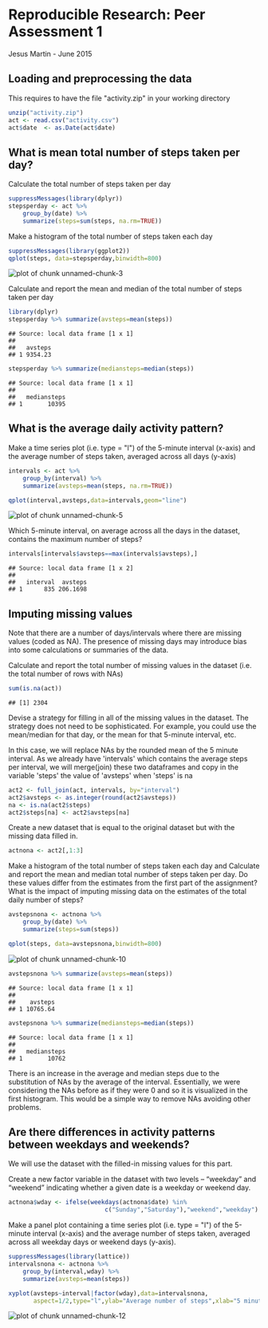 # Reproducible Research: Peer Assessment 1


Jesus Martin - June 2015

## Loading and preprocessing the data

This requires to have the file "activity.zip" in your working directory


```r
unzip("activity.zip")
act <- read.csv("activity.csv")
act$date  <- as.Date(act$date)
```


## What is mean total number of steps taken per day?

Calculate the total number of steps taken per day


```r
suppressMessages(library(dplyr))
stepsperday <- act %>%
    group_by(date) %>%
    summarize(steps=sum(steps, na.rm=TRUE))
```

Make a histogram of the total number of steps taken each day
 

```r
suppressMessages(library(ggplot2))
qplot(steps, data=stepsperday,binwidth=800)
```

![plot of chunk unnamed-chunk-3](figure/unnamed-chunk-3-1.png) 

Calculate and report the mean and median of the total number of steps taken per day


```r
library(dplyr)
stepsperday %>% summarize(avsteps=mean(steps))
```

```
## Source: local data frame [1 x 1]
## 
##   avsteps
## 1 9354.23
```

```r
stepsperday %>% summarize(mediansteps=median(steps))
```

```
## Source: local data frame [1 x 1]
## 
##   mediansteps
## 1       10395
```


## What is the average daily activity pattern?


Make a time series plot (i.e. type = "l") of the 5-minute interval (x-axis) and the average number of steps taken, averaged across all days (y-axis)


```r
intervals <- act %>%
    group_by(interval) %>%
    summarize(avsteps=mean(steps, na.rm=TRUE))

qplot(interval,avsteps,data=intervals,geom="line")
```

![plot of chunk unnamed-chunk-5](figure/unnamed-chunk-5-1.png) 

Which 5-minute interval, on average across all the days in the dataset, contains the maximum number of steps?


```r
intervals[intervals$avsteps==max(intervals$avsteps),]
```

```
## Source: local data frame [1 x 2]
## 
##   interval  avsteps
## 1      835 206.1698
```

## Imputing missing values

Note that there are a number of days/intervals where there are missing values (coded as NA). The presence of missing days may introduce bias into some calculations or summaries of the data.

Calculate and report the total number of missing values in the dataset (i.e. the total number of rows with NAs)


```r
sum(is.na(act))
```

```
## [1] 2304
```

Devise a strategy for filling in all of the missing values in the dataset. The strategy does not need to be sophisticated. For example, you could use the mean/median for that day, or the mean for that 5-minute interval, etc.

In this case, we will replace NAs by the rounded mean of the 5 minute interval. As we already have 'intervals' which contains the average steps per interval, we will merge(join) these two dataframes and copy in the variable 'steps' the value of 'avsteps' when 'steps' is na


```r
act2 <- full_join(act, intervals, by="interval")
act2$avsteps <- as.integer(round(act2$avsteps))
na <- is.na(act2$steps)
act2$steps[na] <- act2$avsteps[na]
```
   
Create a new dataset that is equal to the original dataset but with the missing data filled in.


```r
actnona <- act2[,1:3]
```

Make a histogram of the total number of steps taken each day and Calculate and report the mean and median total number of steps taken per day. Do these values differ from the estimates from the first part of the assignment? What is the impact of imputing missing data on the estimates of the total daily number of steps?


```r
avstepsnona <- actnona %>%
    group_by(date) %>%
    summarize(steps=sum(steps))

qplot(steps, data=avstepsnona,binwidth=800)
```

![plot of chunk unnamed-chunk-10](figure/unnamed-chunk-10-1.png) 

```r
avstepsnona %>% summarize(avsteps=mean(steps))
```

```
## Source: local data frame [1 x 1]
## 
##    avsteps
## 1 10765.64
```

```r
avstepsnona %>% summarize(mediansteps=median(steps))
```

```
## Source: local data frame [1 x 1]
## 
##   mediansteps
## 1       10762
```

There is an increase in the average and median steps due to the substitution of NAs
by the average of the interval. Essentially, we were considering the NAs before as if
they were 0 and so it is visualized in the first histogram. This would be a simple way to
remove NAs avoiding other problems.

## Are there differences in activity patterns between weekdays and weekends?

We will use the dataset with the filled-in missing values for this part.

Create a new factor variable in the dataset with two levels – “weekday” and “weekend” indicating whether a given date is a weekday or weekend day.


```r
actnona$wday <- ifelse(weekdays(actnona$date) %in%
                           c("Sunday","Saturday"),"weekend","weekday")
```

Make a panel plot containing a time series plot (i.e. type = "l") of the 5-minute interval (x-axis) and the average number of steps taken, averaged across all weekday days or weekend days (y-axis). 


```r
suppressMessages(library(lattice))
intervalsnona <- actnona %>%
    group_by(interval,wday) %>%
    summarize(avsteps=mean(steps))

xyplot(avsteps~interval|factor(wday),data=intervalsnona,
       aspect=1/2,type="l",ylab="Average number of steps",xlab="5 minutes intervals")
```

![plot of chunk unnamed-chunk-12](figure/unnamed-chunk-12-1.png) 

